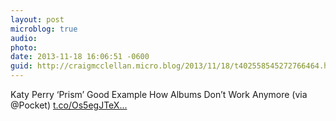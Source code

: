 ```yaml
---
layout: post
microblog: true
audio: 
photo: 
date: 2013-11-18 16:06:51 -0600
guid: http://craigmcclellan.micro.blog/2013/11/18/t402558545272766464.html
---
```

Katy Perry ‘Prism’ Good Example How Albums Don’t Work Anymore (via @Pocket)  [t.co/Os5egJTeX...](http://t.co/Os5egJTeXV)
